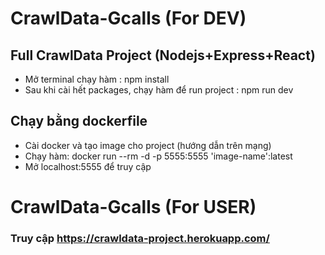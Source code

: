 # CrawlData-Gcalls (For DEV)
## Full CrawlData Project (Nodejs+Express+React)

- Mở terminal chạy hàm : npm install
- Sau khi cài hết packages, chạy hàm để run project : npm run dev

## Chạy bằng dockerfile
- Cài docker và tạo image cho project (hướng dẫn trên mạng)
- Chạy hàm: docker run --rm -d -p 5555:5555 'image-name':latest
- Mở localhost:5555 để truy cập

# CrawlData-Gcalls (For USER)
### Truy cập https://crawldata-project.herokuapp.com/
